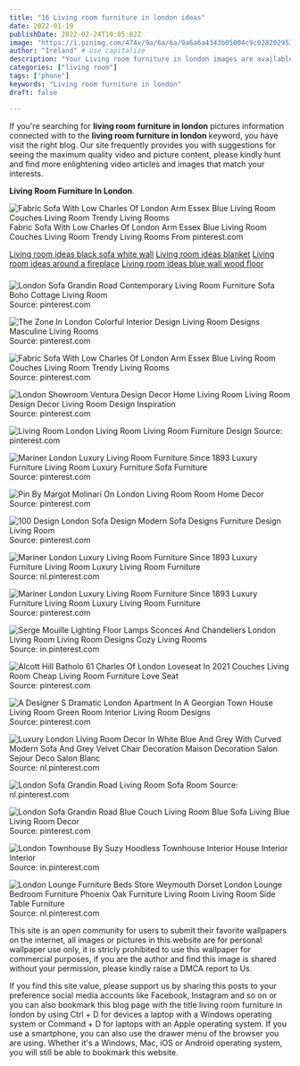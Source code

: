 ```yaml
---
title: "16 Living room furniture in london ideas"
date: 2022-01-19
publishDate: 2022-02-24T10:05:02Z
image: "https://i.pinimg.com/474x/9a/6a/6a/9a6a6a4343b05004c9c0282029536957.jpg"
author: "Ireland" # use capitalize
description: "Your Living room furniture in london images are available. Living room furniture in london are a topic that is being searched for and liked by netizens now. You can Download the Living room furniture in london files here. Download all royalty-free images."
categories: ["living room"]
tags: ["phone"]
keywords: "Living room furniture in london"
draft: false

---
```


If you're searching for **living room furniture in london** pictures information connected with to the **living room furniture in london** keyword, you have visit the right  blog.  Our site frequently  provides you with  suggestions  for seeing  the maximum  quality video and picture  content, please kindly hunt and find more enlightening video articles and images  that match your interests.

**Living Room Furniture In London**. 

![Fabric Sofa With Low Charles Of London Arm Essex Blue Living Room Couches Living Room Trendy Living Rooms](https://i.pinimg.com/originals/04/31/96/0431960cb4edc8c4889faef67289188f.png "Fabric Sofa With Low Charles Of London Arm Essex Blue Living Room Couches Living Room Trendy Living Rooms")
Fabric Sofa With Low Charles Of London Arm Essex Blue Living Room Couches Living Room Trendy Living Rooms From pinterest.com

[Living room ideas black sofa white wall](/living-room-ideas-black-sofa-white-wall/)
[Living room ideas blanket](/living-room-ideas-blanket/)
[Living room ideas around a fireplace](/living-room-ideas-around-a-fireplace/)
[Living room ideas blue wall wood floor](/living-room-ideas-blue-wall-wood-floor/)



### 

 


![London Sofa Grandin Road Contemporary Living Room Furniture Sofa Boho Cottage Living Room](https://i.pinimg.com/736x/0a/b8/02/0ab80267117e232d5380b186256a8659.jpg "London Sofa Grandin Road Contemporary Living Room Furniture Sofa Boho Cottage Living Room")
Source: pinterest.com

 

![The Zone In London Colorful Interior Design Living Room Designs Masculine Living Rooms](https://i.pinimg.com/originals/45/2c/65/452c659e4af28a57aa1cdc3ea00d3882.jpg "The Zone In London Colorful Interior Design Living Room Designs Masculine Living Rooms")
Source: pinterest.com

 

![Fabric Sofa With Low Charles Of London Arm Essex Blue Living Room Couches Living Room Trendy Living Rooms](https://i.pinimg.com/originals/04/31/96/0431960cb4edc8c4889faef67289188f.png "Fabric Sofa With Low Charles Of London Arm Essex Blue Living Room Couches Living Room Trendy Living Rooms")
Source: pinterest.com

 

![London Showroom Ventura Design Decor Home Living Room Living Room Design Decor Living Room Design Inspiration](https://i.pinimg.com/736x/d8/7e/2f/d87e2f52e509e486286b30c5a313d57c.jpg "London Showroom Ventura Design Decor Home Living Room Living Room Design Decor Living Room Design Inspiration")
Source: pinterest.com

 

![Living Room London Living Room Living Room Furniture Design](https://i.pinimg.com/736x/07/24/16/072416d70976a9f4704bc5f3ed67fe92.jpg "Living Room London Living Room Living Room Furniture Design")
Source: pinterest.com

 

![Mariner London Luxury Living Room Furniture Since 1893 Luxury Furniture Living Room Luxury Furniture Sofa Furniture](https://i.pinimg.com/originals/b0/dc/32/b0dc328bf675be24e426adcdf48088ac.jpg "Mariner London Luxury Living Room Furniture Since 1893 Luxury Furniture Living Room Luxury Furniture Sofa Furniture")
Source: pinterest.com

 

![Pin By Margot Molinari On London Living Room Room Home Decor](https://i.pinimg.com/originals/a2/c3/0e/a2c30eb87b3bd35ebd83ac7d5f615d3d.jpg "Pin By Margot Molinari On London Living Room Room Home Decor")
Source: pinterest.com

 

![100 Design London Sofa Design Modern Sofa Designs Furniture Design Living Room](https://i.pinimg.com/originals/90/30/1e/90301ec7636d62540e59900ec7dc43e1.jpg "100 Design London Sofa Design Modern Sofa Designs Furniture Design Living Room")
Source: pinterest.com

 

![Mariner London Luxury Living Room Furniture Since 1893 Luxury Furniture Living Room Luxury Living Room Furniture](https://i.pinimg.com/originals/ff/be/b0/ffbeb01c8ebcad3609c0dcae75a4ed72.jpg "Mariner London Luxury Living Room Furniture Since 1893 Luxury Furniture Living Room Luxury Living Room Furniture")
Source: nl.pinterest.com

 

![Mariner London Luxury Living Room Furniture Since 1893 Luxury Furniture Living Room Luxury Living Room Furniture](https://i.pinimg.com/originals/c9/78/96/c97896be42b8507ed799e8bf66163623.jpg "Mariner London Luxury Living Room Furniture Since 1893 Luxury Furniture Living Room Luxury Living Room Furniture")
Source: pinterest.com

 

![Serge Mouille Lighting Floor Lamps Sconces And Chandeliers London Living Room Living Room Designs Cozy Living Rooms](https://i.pinimg.com/474x/d3/03/61/d3036121841e4d0253902dfd7b6182d7--house-lighting-lighting-design.jpg "Serge Mouille Lighting Floor Lamps Sconces And Chandeliers London Living Room Living Room Designs Cozy Living Rooms")
Source: in.pinterest.com

 

![Alcott Hill Batholo 61 Charles Of London Loveseat In 2021 Couches Living Room Cheap Living Room Furniture Love Seat](https://i.pinimg.com/originals/30/b5/f2/30b5f245c64f197ca1e13481ffb2ff8a.jpg "Alcott Hill Batholo 61 Charles Of London Loveseat In 2021 Couches Living Room Cheap Living Room Furniture Love Seat")
Source: pinterest.com

 

![A Designer S Dramatic London Apartment In A Georgian Town House Living Room Green Room Interior Living Room Designs](https://i.pinimg.com/originals/c1/aa/10/c1aa1074d560b4d0e34c48ff1a384488.jpg "A Designer S Dramatic London Apartment In A Georgian Town House Living Room Green Room Interior Living Room Designs")
Source: pinterest.com

 

![Luxury London Living Room Decor In White Blue And Grey With Curved Modern Sofa And Grey Velvet Chair Decoration Maison Decoration Salon Sejour Deco Salon Blanc](https://i.pinimg.com/originals/53/a7/5a/53a75a6511ce23a25a861139dff61f9f.jpg "Luxury London Living Room Decor In White Blue And Grey With Curved Modern Sofa And Grey Velvet Chair Decoration Maison Decoration Salon Sejour Deco Salon Blanc")
Source: nl.pinterest.com

 

![London Sofa Grandin Road Living Room Sofa Room](https://i.pinimg.com/736x/fb/46/5a/fb465a01a547921bd90a2a05281e7fc2.jpg "London Sofa Grandin Road Living Room Sofa Room")
Source: nl.pinterest.com

 

![London Sofa Grandin Road Blue Couch Living Room Blue Sofa Living Blue Living Room Decor](https://i.pinimg.com/originals/02/a5/50/02a550c7e0a24313be6896625d3e1769.jpg "London Sofa Grandin Road Blue Couch Living Room Blue Sofa Living Blue Living Room Decor")
Source: pinterest.com

 

![London Townhouse By Suzy Hoodless Townhouse Interior House Interior Interior](https://i.pinimg.com/originals/e1/37/ec/e137ecf16381fec80739fb4e0da09fa3.jpg "London Townhouse By Suzy Hoodless Townhouse Interior House Interior Interior")
Source: in.pinterest.com

 

![London Lounge Furniture Beds Store Weymouth Dorset London Lounge Bedroom Furniture Phoenix Oak Furniture Living Room Living Room Side Table Furniture](https://i.pinimg.com/474x/9a/6a/6a/9a6a6a4343b05004c9c0282029536957.jpg "London Lounge Furniture Beds Store Weymouth Dorset London Lounge Bedroom Furniture Phoenix Oak Furniture Living Room Living Room Side Table Furniture")
Source: nl.pinterest.com

 

This site is an open community for users to submit their favorite wallpapers on the internet, all images or pictures in this website are for personal wallpaper use only, it is stricly prohibited to use this wallpaper for commercial purposes, if you are the author and find this image is shared without your permission, please kindly raise a DMCA report to Us.

If you find this site value, please support us by sharing this posts to your preference social media accounts like Facebook, Instagram and so on or you can also bookmark this blog page with the title living room furniture in london by using Ctrl + D for devices a laptop with a Windows operating system or Command + D for laptops with an Apple operating system. If you use a smartphone, you can also use the drawer menu of the browser you are using. Whether it's a Windows, Mac, iOS or Android operating system, you will still be able to bookmark this website.
